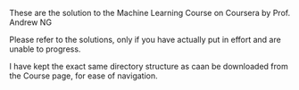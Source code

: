 These are the solution to the Machine Learning Course on Coursera by Prof. Andrew NG

Please refer to the solutions, only if you have actually put in effort and are unable to progress.

I have kept the exact same directory structure as caan be downloaded from the Course page, for ease of navigation.
